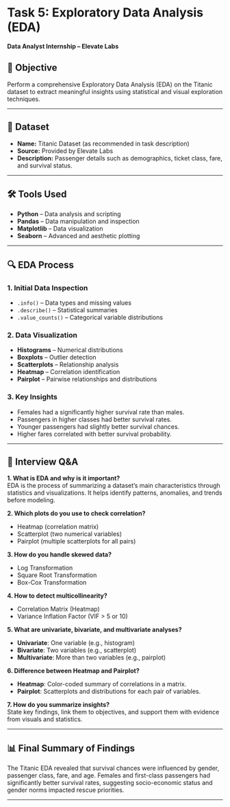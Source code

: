 # Task 5: Exploratory Data Analysis (EDA)  
**Data Analyst Internship – Elevate Labs**  

## 📌 Objective  
Perform a comprehensive Exploratory Data Analysis (EDA) on the Titanic dataset to extract meaningful insights using statistical and visual exploration techniques.  

---

## 📂 Dataset  
- **Name:** Titanic Dataset (as recommended in task description)  
- **Source:** Provided by Elevate Labs  
- **Description:** Passenger details such as demographics, ticket class, fare, and survival status.  

---

## 🛠 Tools Used  
- **Python** – Data analysis and scripting  
- **Pandas** – Data manipulation and inspection  
- **Matplotlib** – Data visualization  
- **Seaborn** – Advanced and aesthetic plotting  

---

## 🔍 EDA Process  

### **1. Initial Data Inspection**
- `.info()` – Data types and missing values  
- `.describe()` – Statistical summaries  
- `.value_counts()` – Categorical variable distributions  

### **2. Data Visualization**
- **Histograms** – Numerical distributions  
- **Boxplots** – Outlier detection  
- **Scatterplots** – Relationship analysis  
- **Heatmap** – Correlation identification  
- **Pairplot** – Pairwise relationships and distributions  

### **3. Key Insights**
- Females had a significantly higher survival rate than males.  
- Passengers in higher classes had better survival rates.  
- Younger passengers had slightly better survival chances.  
- Higher fares correlated with better survival probability.  

---

## 💬 Interview Q&A  

**1. What is EDA and why is it important?**  
EDA is the process of summarizing a dataset’s main characteristics through statistics and visualizations. It helps identify patterns, anomalies, and trends before modeling.  

**2. Which plots do you use to check correlation?**  
- Heatmap (correlation matrix)  
- Scatterplot (two numerical variables)  
- Pairplot (multiple scatterplots for all pairs)  

**3. How do you handle skewed data?**  
- Log Transformation  
- Square Root Transformation  
- Box-Cox Transformation  

**4. How to detect multicollinearity?**  
- Correlation Matrix (Heatmap)  
- Variance Inflation Factor (VIF > 5 or 10)  

**5. What are univariate, bivariate, and multivariate analyses?**  
- **Univariate**: One variable (e.g., histogram)  
- **Bivariate**: Two variables (e.g., scatterplot)  
- **Multivariate**: More than two variables (e.g., pairplot)  

**6. Difference between Heatmap and Pairplot?**  
- **Heatmap**: Color-coded summary of correlations in a matrix.  
- **Pairplot**: Scatterplots and distributions for each pair of variables.  

**7. How do you summarize insights?**  
State key findings, link them to objectives, and support them with evidence from visuals and statistics.  

---

## 📊 Final Summary of Findings  
The Titanic EDA revealed that survival chances were influenced by gender, passenger class, fare, and age. Females and first-class passengers had significantly better survival rates, suggesting socio-economic status and gender norms impacted rescue priorities.  

---
